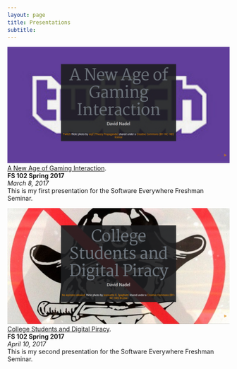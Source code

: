 ```yaml
---
layout: page
title: Presentations
subtitle:
---
```

<a href="https://cdn.rawgit.com/nadeld/fs102Spring2017-presentation2-nadeld/29e4bbb4/twitchpresentation.html"><img src="/img/gaminginteraction.png" alt=""></a>  
[A New Age of Gaming Interaction](https://cdn.rawgit.com/nadeld/fs102Spring2017-presentation2-nadeld/29e4bbb4/twitchpresentation.html).      
**FS 102 Spring 2017**    
*March 8, 2017*    
This is my first presentation for the Software Everywhere Freshman Seminar.

<a href="(https://cdn.rawgit.com/nadeld/fs102Spring2017-presentation3-nadeld/af95772e/piracy.html)."><img src="/img/piracypresentation.png" alt=""></a>  
[College Students and Digital Piracy](https://cdn.rawgit.com/nadeld/fs102Spring2017-presentation3-nadeld/af95772e/piracy.html).     
**FS 102 Spring 2017**    
*April 10, 2017*    
This is my second presentation for the Software Everywhere Freshman Seminar.
